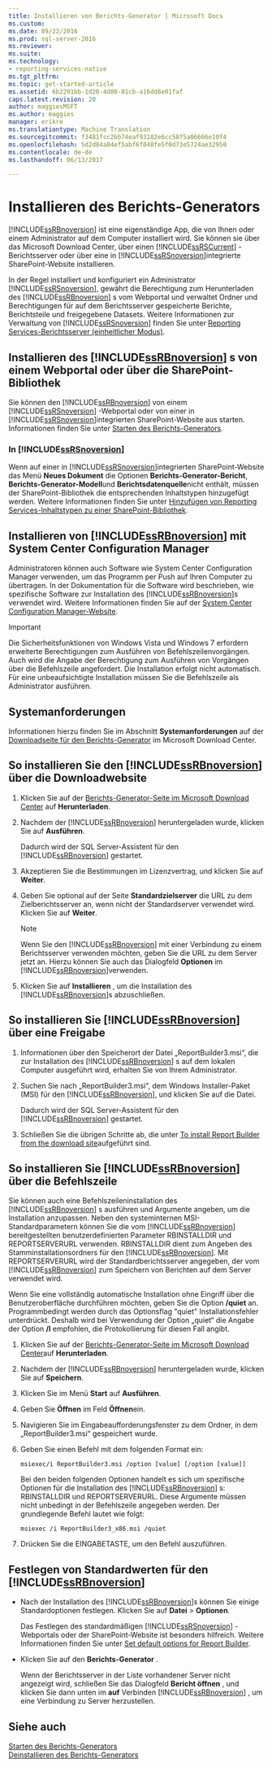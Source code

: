 ```yaml
---
title: Installieren von Berichts-Generator | Microsoft Docs
ms.custom: 
ms.date: 09/22/2016
ms.prod: sql-server-2016
ms.reviewer: 
ms.suite: 
ms.technology:
- reporting-services-native
ms.tgt_pltfrm: 
ms.topic: get-started-article
ms.assetid: 6b2291bb-1d20-4d08-81cb-a16dd8e01faf
caps.latest.revision: 20
author: maggiesMSFT
ms.author: maggies
manager: erikre
ms.translationtype: Machine Translation
ms.sourcegitcommit: f3481fcc2bb74eaf93182e6cc58f5a06666e10f4
ms.openlocfilehash: 5d2d84a84ef5abf6f048fe5f0d73e5724ae32950
ms.contentlocale: de-de
ms.lasthandoff: 06/13/2017

---
```

# <a name="install-report-builder"></a>Installieren des Berichts-Generators
  [!INCLUDE[ssRBnoversion](../../includes/ssrbnoversion-md.md)] ist eine eigenständige App, die von Ihnen oder einem Administrator auf dem Computer installiert wird. Sie können sie über das Microsoft Download Center, über einen [!INCLUDE[ssRSCurrent](../../includes/ssrscurrent-md.md)] -Berichtsserver oder über eine in [!INCLUDE[ssRSnoversion](../../includes/ssrsnoversion-md.md)]integrierte SharePoint-Website installieren.  
  
 In der Regel installiert und konfiguriert ein Administrator [!INCLUDE[ssRSnoversion](../../includes/ssrsnoversion-md.md)], gewährt die Berechtigung zum Herunterladen des [!INCLUDE[ssRBnoversion](../../includes/ssrbnoversion-md.md)] s vom Webportal und verwaltet Ordner und Berechtigungen für auf dem Berichtsserver gespeicherte Berichte, Berichtsteile und freigegebene Datasets. Weitere Informationen zur Verwaltung von [!INCLUDE[ssRSnoversion](../../includes/ssrsnoversion-md.md)] finden Sie unter [Reporting Services-Berichtsserver &#40;einheitlicher Modus&#41;](../../reporting-services/report-server/reporting-services-report-server-native-mode.md).  
  
## <a name="install-includessrbnoversionincludesssrbnoversion-mdmd-from--a--web-portal-or-sharepoint-library"></a>Installieren des [!INCLUDE[ssRBnoversion](../../includes/ssrbnoversion-md.md)] s von einem Webportal oder über die SharePoint-Bibliothek 
  
 Sie können den [!INCLUDE[ssRBnoversion](../../includes/ssrbnoversion-md.md)] von einem [!INCLUDE[ssRSnoversion](../../includes/ssrsnoversion-md.md)] -Webportal oder von einer in [!INCLUDE[ssRSnoversion](../../includes/ssrsnoversion-md.md)]integrierten SharePoint-Website aus starten. Informationen finden Sie unter [Starten des Berichts-Generators](../../reporting-services/report-builder/start-report-builder.md).  
  
### <a name="sharepoint-site-integrated-with-includessrsnoversionincludesssrsnoversion-mdmd"></a>In [!INCLUDE[ssRSnoversion](../../includes/ssrsnoversion-md.md)]
  
 Wenn auf einer in [!INCLUDE[ssRSnoversion](../../includes/ssrsnoversion-md.md)]integrierten SharePoint-Website das Menü **Neues Dokument** die Optionen **Berichts-Generator-Bericht**, **Berichts-Generator-Modell**und **Berichtsdatenquelle**nicht enthält, müssen der SharePoint-Bibliothek die entsprechenden Inhaltstypen hinzugefügt werden. Weitere Informationen finden Sie unter [Hinzufügen von Reporting Services-Inhaltstypen zu einer SharePoint-Bibliothek](../../reporting-services/report-server-sharepoint/add-reporting-services-content-types-to-a-sharepoint-library.md).  
 
## <a name="install-includessrbnoversionincludesssrbnoversion-mdmd-with-system-center-configuration-manager"></a>Installieren von [!INCLUDE[ssRBnoversion](../../includes/ssrbnoversion-md.md)] mit System Center Configuration Manager 
  
 Administratoren können auch Software wie System Center Configuration Manager verwenden, um das Programm per Push auf Ihren Computer zu übertragen. In der Dokumentation für die Software wird beschrieben, wie spezifische Software zur Installation des [!INCLUDE[ssRBnoversion](../../includes/ssrbnoversion-md.md)]s verwendet wird. Weitere Informationen finden Sie auf der [System Center Configuration Manager-Website](https://www.microsoft.com/en-us/cloud-platform/system-center-configuration-manager).  
  
> [!IMPORTANT]  
>  Die Sicherheitsfunktionen von Windows Vista und Windows 7 erfordern erweiterte Berechtigungen zum Ausführen von Befehlszeilenvorgängen. Auch wird die Angabe der Berechtigung zum Ausführen von Vorgängen über die Befehlszeile angefordert. Die Installation erfolgt nicht automatisch. Für eine unbeaufsichtigte Installation müssen Sie die Befehlszeile als Administrator ausführen.  
  
## <a name="system-requirements"></a>Systemanforderungen
  
 Informationen hierzu finden Sie im Abschnitt **Systemanforderungen** auf der [Downloadseite für den Berichts-Generator](http://go.microsoft.com/fwlink/?LinkID=734968) im Microsoft Download Center.
  
##  <a name="download"></a> So installieren Sie den [!INCLUDE[ssRBnoversion](../../includes/ssrbnoversion-md.md)] über die Downloadwebsite  
  
1.  Klicken Sie auf der [Berichts-Generator-Seite im Microsoft Download Center](http://go.microsoft.com/fwlink/?LinkID=734968) auf **Herunterladen**.  
  
2.  Nachdem der [!INCLUDE[ssRBnoversion](../../includes/ssrbnoversion-md.md)] heruntergeladen wurde, klicken Sie auf  **Ausführen**.  
  
     Dadurch wird der SQL Server-Assistent für den [!INCLUDE[ssRBnoversion](../../includes/ssrbnoversion-md.md)] gestartet.  
  
3.  Akzeptieren Sie die Bestimmungen im Lizenzvertrag, und klicken Sie auf **Weiter**.  
  
4.  Geben Sie optional auf der Seite **Standardzielserver** die URL zu dem Zielberichtsserver an, wenn nicht der Standardserver verwendet wird. Klicken Sie auf **Weiter**.  
  
    > [!NOTE]  
    >  Wenn Sie den [!INCLUDE[ssRBnoversion](../../includes/ssrbnoversion-md.md)] mit einer Verbindung zu einem Berichtsserver verwenden möchten, geben Sie die URL zu dem Server jetzt an. Hierzu können Sie auch das Dialogfeld **Optionen** im [!INCLUDE[ssRBnoversion](../../includes/ssrbnoversion-md.md)]verwenden.  
  
5.  Klicken Sie auf **Installieren** , um die Installation des [!INCLUDE[ssRBnoversion](../../includes/ssrbnoversion-md.md)]s abzuschließen.  
  
## <a name="to-install-includessrbnoversionincludesssrbnoversion-mdmd-from-a-share"></a>So installieren Sie [!INCLUDE[ssRBnoversion](../../includes/ssrbnoversion-md.md)] über eine Freigabe  
  
1.  Informationen über den Speicherort der Datei „ReportBuilder3.msi“, die zur Installation des [!INCLUDE[ssRBnoversion](../../includes/ssrbnoversion-md.md)] s auf dem lokalen Computer ausgeführt wird, erhalten Sie von Ihrem Administrator.  
  
2.  Suchen Sie nach „ReportBuilder3.msi“, dem Windows Installer-Paket (MSI) für den [!INCLUDE[ssRBnoversion](../../includes/ssrbnoversion-md.md)], und klicken Sie auf die Datei.  
  
     Dadurch wird der SQL Server-Assistent für den [!INCLUDE[ssRBnoversion](../../includes/ssrbnoversion-md.md)] gestartet.  
  
3.  Schließen Sie die übrigen Schritte ab, die unter [To install Report Builder from the download site](#download)aufgeführt sind.  
  
## <a name="to-install-includessrbnoversionincludesssrbnoversion-mdmd-from-the-command-line"></a>So installieren Sie [!INCLUDE[ssRBnoversion](../../includes/ssrbnoversion-md.md)] über die Befehlszeile 

 Sie können auch eine Befehlszeileninstallation des [!INCLUDE[ssRBnoversion](../../includes/ssrbnoversion-md.md)] s ausführen und Argumente angeben, um die Installation anzupassen. Neben den systeminternen MSI-Standardparametern können Sie die vom [!INCLUDE[ssRBnoversion](../../includes/ssrbnoversion-md.md)] bereitgestellten benutzerdefinierten Parameter RBINSTALLDIR und REPORTSERVERURL verwenden. RBINSTALLDIR dient zum Angeben des Stamminstallationsordners für den [!INCLUDE[ssRBnoversion](../../includes/ssrbnoversion-md.md)]. Mit REPORTSERVERURL wird der Standardberichtsserver angegeben, der vom [!INCLUDE[ssRBnoversion](../../includes/ssrbnoversion-md.md)] zum Speichern von Berichten auf dem Server verwendet wird.  
  
 Wenn Sie eine vollständig automatische Installation ohne Eingriff über die Benutzeroberfläche durchführen möchten, geben Sie die Option **/quiet** an. Programmbedingt werden durch das Optionsflag "quiet" Installationsfehler unterdrückt. Deshalb wird bei Verwendung der Option „quiet“ die Angabe der Option **/l** empfohlen, die Protokollierung für diesen Fall angibt.   
  
1.  Klicken Sie auf der [Berichts-Generator-Seite im Microsoft Download Center](http://go.microsoft.com/fwlink/?LinkID=734968)auf **Herunterladen**.  
  
2.  Nachdem der [!INCLUDE[ssRBnoversion](../../includes/ssrbnoversion-md.md)] heruntergeladen wurde, klicken Sie auf  **Speichern**.  
  
3.  Klicken Sie im Menü **Start** auf **Ausführen**.  
  
4.  Geben Sie **Öffnen** im Feld **Öffnen**ein.  
  
5.  Navigieren Sie im Eingabeaufforderungsfenster zu dem Ordner, in dem „ReportBuilder3.msi“ gespeichert wurde.  
  
6.  Geben Sie einen Befehl mit dem folgenden Format ein:  
  
     `msiexec/i ReportBuilder3.msi /option [value] [/option [value]]`  
  
     Bei den beiden folgenden Optionen handelt es sich um spezifische Optionen für die Installation des [!INCLUDE[ssRBnoversion](../../includes/ssrbnoversion-md.md)] s: RBINSTALLDIR und REPORTSERVERURL. Diese Argumente müssen nicht unbedingt in der Befehlszeile angegeben werden. Der grundlegende Befehl lautet wie folgt:  
  
     `msiexec /i ReportBuilder3_x86.msi /quiet`  
  
7.  Drücken Sie die EINGABETASTE, um den Befehl auszuführen.  
  
## <a name="set-includessrbnoversionincludesssrbnoversion-mdmd-defaults"></a>Festlegen von Standardwerten für den [!INCLUDE[ssRBnoversion](../../includes/ssrbnoversion-md.md)]  
  
-   Nach der Installation des [!INCLUDE[ssRBnoversion](../../includes/ssrbnoversion-md.md)]s können Sie einige Standardoptionen festlegen. Klicken Sie auf **Datei**  >  **Optionen**.  
  
     Das Festlegen des standardmäßigen [!INCLUDE[ssRSnoversion](../../includes/ssrsnoversion-md.md)] -Webportals oder der SharePoint-Website ist besonders hilfreich. Weitere Informationen finden Sie unter [Set default options for Report Builder](../../reporting-services/report-builder/set-default-options-for-report-builder.md).  
  
-   Klicken Sie auf den **Berichts-Generator** .  
  
     Wenn der Berichtsserver in der Liste vorhandener Server nicht angezeigt wird, schließen Sie das Dialogfeld **Bericht öffnen** , und klicken Sie dann unten im **auf** Verbinden [!INCLUDE[ssRBnoversion](../../includes/ssrbnoversion-md.md)] , um eine Verbindung zu Server herzustellen.  
  
## <a name="see-also"></a>Siehe auch  
 [Starten des Berichts-Generators](../../reporting-services/report-builder/start-report-builder.md)   
 [Deinstallieren des Berichts-Generators](../../reporting-services/install-windows/uninstall-report-builder.md)  
  
  

